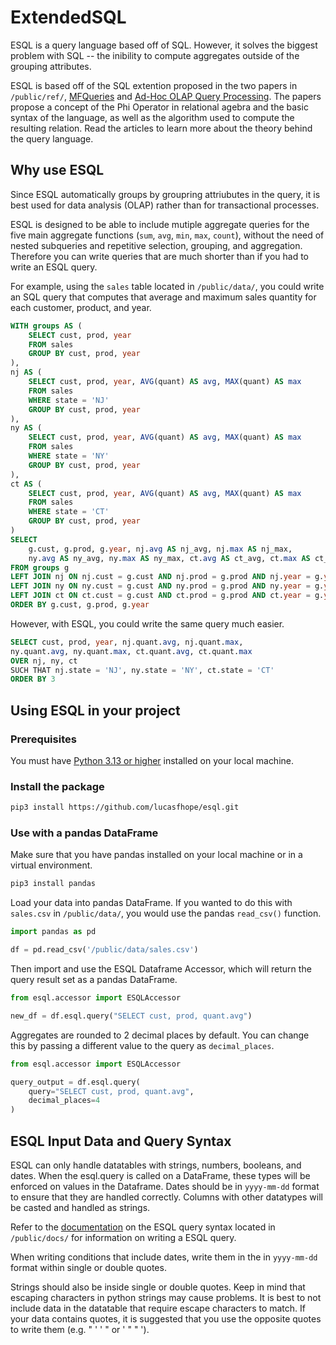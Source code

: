 
# ExtendedSQL

ESQL is a query language based off of SQL. However, it solves the biggest problem with SQL -- the inibility to compute aggregates outside of the grouping attributes. 

ESQL is based off of the SQL extention proposed in the two papers  in `/public/ref/`, [MFQueries](/public/ref/MFQueries.pdf) and [Ad-Hoc OLAP Query Processing](/public/ref/Ad-Hoc_OLAP_Query_Processing.pdf). The papers propose a concept of the Phi Operator in relational agebra and the basic syntax of the language, as well as the algorithm used to compute the resulting relation. Read the articles to learn more about the theory behind the query language.

## Why use ESQL

Since ESQL automatically groups by groupring attriubutes in the query, it is best used for data analysis (OLAP) rather than for transactional processes.

ESQL is designed to be able to include mutiple aggregate queries for the five main aggregate functions (`sum`, `avg`, `min`, `max`, `count`), without the need of nested subqueries and repetitive selection, grouping, and aggregation. Therefore you can write queries that are much shorter than if you had to write an ESQL query.

For example, using the `sales` table located in `/public/data/`, you could write an SQL query that computes that average and maximum sales quantity for each customer, product, and year.

```sql
WITH groups AS (
    SELECT cust, prod, year
    FROM sales
    GROUP BY cust, prod, year
),
nj AS (
    SELECT cust, prod, year, AVG(quant) AS avg, MAX(quant) AS max
    FROM sales
    WHERE state = 'NJ'
    GROUP BY cust, prod, year
),
ny AS (
    SELECT cust, prod, year, AVG(quant) AS avg, MAX(quant) AS max
    FROM sales
    WHERE state = 'NY'
    GROUP BY cust, prod, year
),
ct AS (
    SELECT cust, prod, year, AVG(quant) AS avg, MAX(quant) AS max
    FROM sales
    WHERE state = 'CT'
    GROUP BY cust, prod, year
)
SELECT 
    g.cust, g.prod, g.year, nj.avg AS nj_avg, nj.max AS nj_max, 
    ny.avg AS ny_avg, ny.max AS ny_max, ct.avg AS ct_avg, ct.max AS ct_max
FROM groups g
LEFT JOIN nj ON nj.cust = g.cust AND nj.prod = g.prod AND nj.year = g.year
LEFT JOIN ny ON ny.cust = g.cust AND ny.prod = g.prod AND ny.year = g.year
LEFT JOIN ct ON ct.cust = g.cust AND ct.prod = g.prod AND ct.year = g.year
ORDER BY g.cust, g.prod, g.year
```

However, with ESQL, you could write the same query much easier.

```sql
SELECT cust, prod, year, nj.quant.avg, nj.quant.max,
ny.quant.avg, ny.quant.max, ct.quant.avg, ct.quant.max
OVER nj, ny, ct
SUCH THAT nj.state = 'NJ', ny.state = 'NY', ct.state = 'CT'
ORDER BY 3
```



## Using ESQL in your project

### Prerequisites

You must have [Python 3.13 or higher](https://www.python.org/downloads/) installed on your local machine. 

### Install the package
```sh
pip3 install https://github.com/lucasfhope/esql.git
```

### Use with a pandas DataFrame

Make sure that you have pandas installed on your local machine or in a virtual environment.

```sh
pip3 install pandas
```

Load your data into pandas DataFrame. If you wanted to do this with `sales.csv` in `/public/data/`, you would use the pandas `read_csv()` function.

```python
import pandas as pd

df = pd.read_csv('/public/data/sales.csv')
```

Then import and use the ESQL Dataframe Accessor, which will return the query result set as a pandas DataFrame.

```python
from esql.accessor import ESQLAccessor

new_df = df.esql.query("SELECT cust, prod, quant.avg")
```

Aggregates are rounded to 2 decimal places by default. You can change this by passing a different value to the query as `decimal_places`.

```python
from esql.accessor import ESQLAccessor

query_output = df.esql.query(
    query="SELECT cust, prod, quant.avg",
    decimal_places=4
)
```

## ESQL Input Data and Query Syntax

ESQL can only handle datatables with strings, numbers, booleans, and dates. When the esql.query is called on a DataFrame, these types will be enforced on values in the Dataframe. Dates should be in `yyyy-mm-dd` format to ensure that they are handled correctly. Columns with other datatypes will be casted and handled as strings.

Refer to the [documentation](public/docs/syntax.md) on the ESQL query syntax located in `/public/docs/` for information on writing a ESQL query. 

When writing conditions that include dates, write them in the in `yyyy-mm-dd` format within single or double quotes. 

Strings should also be inside single or double quotes. Keep in mind that escaping characters in python strings may cause problems. It is best to not include data in the datatable that require escape characters to match. If your data contains quotes, it is suggested that you use the opposite quotes to write them (e.g. " ' ' " or ' " " ').

